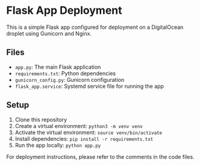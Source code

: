 # Flask App Deployment

This is a simple Flask app configured for deployment on a DigitalOcean droplet using Gunicorn and Nginx.

## Files

- `app.py`: The main Flask application
- `requirements.txt`: Python dependencies
- `gunicorn_config.py`: Gunicorn configuration
- `flask_app.service`: Systemd service file for running the app

## Setup

1. Clone this repository
2. Create a virtual environment: `python3 -m venv venv`
3. Activate the virtual environment: `source venv/bin/activate`
4. Install dependencies: `pip install -r requirements.txt`
5. Run the app locally: `python app.py`

For deployment instructions, please refer to the comments in the code files.